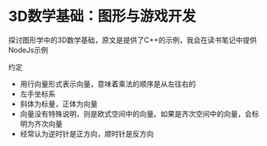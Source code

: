 # 3D数学基础：图形与游戏开发

探讨图形学中的3D数学基础，原文是提供了C++的示例，我会在读书笔记中提供NodeJs示例

约定

- 用行向量形式表示向量，意味着乘法的顺序是从左往右的
- 左手坐标系
- 斜体为标量，正体为向量
- 向量没有特殊说明，则是欧式空间中的向量。如果是齐次空间中的向量，会标明为齐次向量
- 经常认为逆时针是正方向，顺时针是反方向
